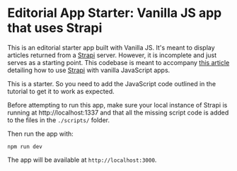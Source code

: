 # Editorial App Starter: Vanilla JS app that uses Strapi

This is an editorial starter app built with Vanilla JS. It's meant to display articles returned from a [Strapi](strapi.io) server. However, it is incomplete and just serves as a starting point. This codebase is meant to accompany [this article]() detailing how to use [Strapi](strapi.io) with vanilla JavaScript apps.

This is a starter. So you need to add the JavaScript code outlined in the tutorial to get it to  work as expected.

Before attempting to run this app, make sure your local instance of Strapi is running at http://localhost:1337 and that all the missing script code is added to the files in the `./scripts/` folder. 

Then run the app with:
```
npm run dev
```

The app will be available at `http://localhost:3000`.
